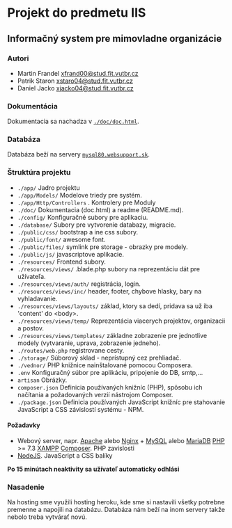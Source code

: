 # Projekt do predmetu IIS

## Informačný system pre mimovladne organizácie

### Autori

- Martin Frandel xfrand00@stud.fit.vutbr.cz
- Patrik Staron xstaro04@stud.fit.vutbr.cz
- Daniel Jacko xjacko04@stud.fit.vutbr.cz

### Dokumentácia

Dokumentacia sa nachadza v [`./doc/doc.html`](./doc/doc.html).

### Databáza

Databáza beží na servery [`mysql80.websupport.sk`](mysql80.websupport.sk).

### Štruktúra projektu

- `./app/` Jadro projektu
- `./app/Models/` Modelove triedy pre systém.
- `./app/Http/Controllers` . Kontrolery pre Moduly
- `./doc/` Dokumentacia (doc.html) a readme (README.md).
- `./config/` Konfiguračné subory pre aplikaciu.
- `./database/` Subory pre vytvorenie databazy, migracie.
- `./public/css/` bootstrap a ine css subory.
- `./public/font/` awesome font.
- `./public/files/` symlink pre storage - obrazky pre modely.
- `./public/js/` javascriptove aplikacie.
- `./resources/` Frontend subory.
- `./resources/views/` .blade.php subory na reprezentáciu dát pre užívateľa.
- `./resources/views/auth/` registrácia, login.
- `./resources/views/inc/` header, footer, chybove hlasky, bary na vyhladavanie.
- `./resources/views/layouts/` základ, ktory sa dedí, pridava sa už iba 'content' do \<body>.
- `./resources/views/temp/` Reprezentácia viacerych projektov, organizacii a postov.
- `./resources/views/templates/` základne zobrazenie pre jednotlive modely (vytvaranie, uprava, zobrazenie jedneho).
- `./routes/web.php` registrovane cesty.
- `./storage/` Súborový sklad - neprístupný cez prehliadač.
- `./vednor/` PHP knižnice nainštalované pomocou Composera.
- `.env` Konfiguračný súbor pre aplikáciu, pripojenie do DB, smtp,...
- `artisan` Obrázky.
- `composer.json` Definicia používaných knižníc (PHP), spôsobu ich načítania a požadovaných verzií nástrojom Composer.
- `./package.json` Definicia používaných JavaScript knižníc pre stahovanie JavaScript a CSS závislostí systému - NPM.

#### Požadavky

- Webový server, napr. [Apache](http://httpd.apache.org/download.cgi) alebo [Nginx](http://nginx.org/en/download.html) +
  [MySQL](https://www.mysql.com/downloads) alebo [MariaDB](https://mariadb.org/download)
  [PHP](http://php.net/downloads.php) >= 7.3
  [XAMPP](https://www.apachefriends.org/download.html)
  [Composer](https://getcomposer.org/download). PHP zavislosti
- [NodeJS](https://nodejs.org/en/download). JavaScript a CSS balíky

**Po 15 minútach neaktivity sa užívateľ automaticky odhlási**

### Nasadenie

Na hosting sme využili hosting heroku, kde sme si nastavili všetky potrebne premenne a napojili na databázu.
Databáza nám beží na inom servery takže nebolo treba vytvárať novú.
